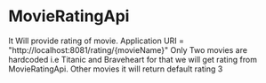 # MovieRatingApi

It Will provide rating of movie.
Application URI = "http://localhost:8081/rating/{movieName}"
Only Two movies are hardcoded i.e Titanic and Braveheart for that we will get rating from MovieRatingApi.
Other movies it will return default rating 3
